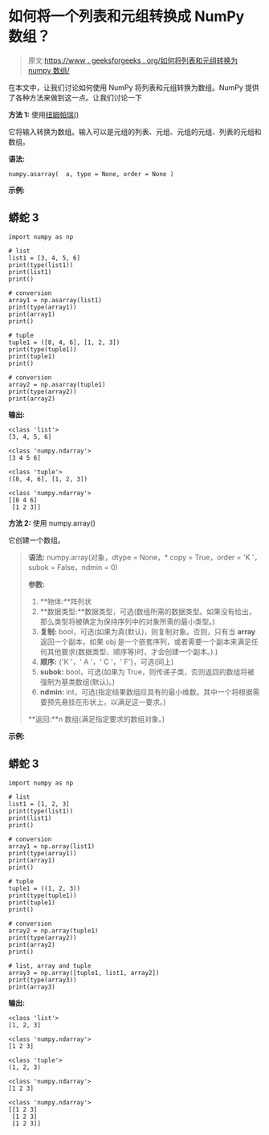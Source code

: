 # 如何将一个列表和元组转换成 NumPy 数组？

> 原文:[https://www . geeksforgeeks . org/如何将列表和元组转换为 numpy 数组/](https://www.geeksforgeeks.org/how-to-convert-a-list-and-tuple-into-numpy-arrays/)

在本文中，让我们讨论如何使用 NumPy 将列表和元组转换为数组。NumPy 提供了各种方法来做到这一点。让我们讨论一下

**方法 1:** 使用[纽姆帕瑞()](https://www.geeksforgeeks.org/numpy-asarray-in-python/)

它将输入转换为数组。输入可以是元组的列表、元组、元组的元组、列表的元组和数组。

**语法:**

```
numpy.asarray(  a, type = None, order = None ) 
```

**示例:**

## 蟒蛇 3

```
import numpy as np

# list
list1 = [3, 4, 5, 6]
print(type(list1))
print(list1)
print()

# conversion
array1 = np.asarray(list1)
print(type(array1))
print(array1)
print()

# tuple
tuple1 = ([8, 4, 6], [1, 2, 3])
print(type(tuple1))
print(tuple1)
print()

# conversion
array2 = np.asarray(tuple1)
print(type(array2))
print(array2)
```

**输出:**

```
<class 'list'>
[3, 4, 5, 6]

<class 'numpy.ndarray'>
[3 4 5 6]

<class 'tuple'>
([8, 4, 6], [1, 2, 3])

<class 'numpy.ndarray'>
[[8 4 6]
 [1 2 3]]

```

**方法 2:** 使用 numpy.array()

它创建一个数组。

> **语法:** numpy.array(对象，dtype = None，* copy = True，order = 'K '，subok = False，ndmin = 0)
> 
> **参数:**
> 
> 1.  **物体:**阵列状
> 2.  **数据类型:**数据类型，可选(数组所需的数据类型。如果没有给出，那么类型将被确定为保持序列中的对象所需的最小类型。)
> 3.  **复制:** bool，可选(如果为真(默认)，则复制对象。否则，只有当 __array__ 返回一个副本，如果 obj 是一个嵌套序列，或者需要一个副本来满足任何其他要求(数据类型、顺序等)时，才会创建一个副本。).)
> 4.  **顺序:** {'K '，' A '，' C '，' F'}，可选(同上)
> 5.  **subok:** bool，可选(如果为 True，则传递子类，否则返回的数组将被强制为基类数组(默认)。)
> 6.  **ndmin:** int，可选(指定结果数组应具有的最小维数。其中一个将根据需要预先悬挂在形状上，以满足这一要求。)
> 
> **返回:**n 数组(满足指定要求的数组对象。)

**示例:**

## 蟒蛇 3

```
import numpy as np

# list
list1 = [1, 2, 3]
print(type(list1))
print(list1)
print()

# conversion
array1 = np.array(list1)
print(type(array1))
print(array1)
print()

# tuple
tuple1 = ((1, 2, 3))
print(type(tuple1))
print(tuple1)
print()

# conversion
array2 = np.array(tuple1)
print(type(array2))
print(array2)
print()

# list, array and tuple
array3 = np.array([tuple1, list1, array2])
print(type(array3))
print(array3)
```

**输出:**

```
<class 'list'>
[1, 2, 3]

<class 'numpy.ndarray'>
[1 2 3]

<class 'tuple'>
(1, 2, 3)

<class 'numpy.ndarray'>
[1 2 3]

<class 'numpy.ndarray'>
[[1 2 3]
 [1 2 3]
 [1 2 3]]
```